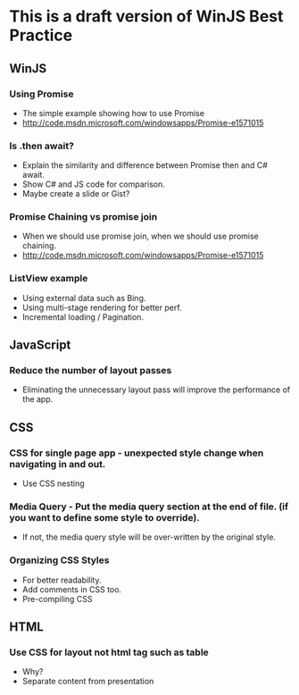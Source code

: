 This is a draft version of WinJS Best Practice
==============================================

WinJS
-----

### Using Promise
* The simple example showing how to use Promise
* http://code.msdn.microsoft.com/windowsapps/Promise-e1571015

### Is .then await?
* Explain the similarity and difference between Promise then and C# await.
* Show C# and JS code for comparison.
* Maybe create a slide or Gist?

### Promise Chaining vs promise join
* When we should use promise join, when we should use promise chaining.
* http://code.msdn.microsoft.com/windowsapps/Promise-e1571015

### ListView example
* Using external data such as Bing.
* Using multi-stage rendering for better perf.
* Incremental loading / Pagination.

JavaScript
----------

### Reduce the number of layout passes
* Eliminating the unnecessary layout pass will improve the performance of the app.


CSS
---

### CSS for single page app - unexpected style change when navigating in and out.
* Use CSS nesting

### Media Query - Put the media query section at the end of file. (if you want to define some style to override).
* If not, the media query style will be over-written by the original style.

### Organizing CSS Styles
* For better readability.
* Add comments in CSS too.
* Pre-compiling CSS

HTML
----

### Use CSS for layout not html tag such as table
* Why?
* Separate content from presentation

